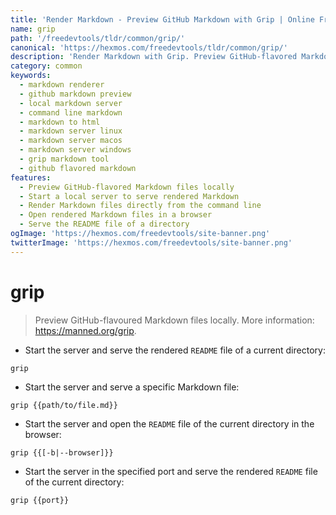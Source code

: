 ```yaml
---
title: 'Render Markdown - Preview GitHub Markdown with Grip | Online Free DevTools by Hexmos'
name: grip
path: '/freedevtools/tldr/common/grip/'
canonical: 'https://hexmos.com/freedevtools/tldr/common/grip/'
description: 'Render Markdown with Grip. Preview GitHub-flavored Markdown files locally using the command line. Free online tool, no registration required.'
category: common
keywords:
  - markdown renderer
  - github markdown preview
  - local markdown server
  - command line markdown
  - markdown to html
  - markdown server linux
  - markdown server macos
  - markdown server windows
  - grip markdown tool
  - github flavored markdown
features:
  - Preview GitHub-flavored Markdown files locally
  - Start a local server to serve rendered Markdown
  - Render Markdown files directly from the command line
  - Open rendered Markdown files in a browser
  - Serve the README file of a directory
ogImage: 'https://hexmos.com/freedevtools/site-banner.png'
twitterImage: 'https://hexmos.com/freedevtools/site-banner.png'
---
```


# grip

> Preview GitHub-flavoured Markdown files locally.
> More information: <https://manned.org/grip>.

- Start the server and serve the rendered `README` file of a current directory:

`grip`

- Start the server and serve a specific Markdown file:

`grip {{path/to/file.md}}`

- Start the server and open the `README` file of the current directory in the browser:

`grip {{[-b|--browser]}}`

- Start the server in the specified port and serve the rendered `README` file of the current directory:

`grip {{port}}`
